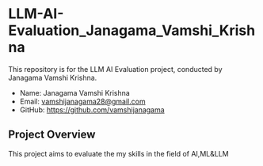# LLM-AI-Evaluation_Janagama_Vamshi_Krishna


This repository is for the LLM AI Evaluation project, conducted by Janagama Vamshi Krishna. 


- Name: Janagama Vamshi Krishna
- Email: vamshijanagama28@gmail.com
- GitHub: https://github.com/vamshijanagama

## Project Overview

This project aims to evaluate the my skills in the field of AI,ML&LLM
